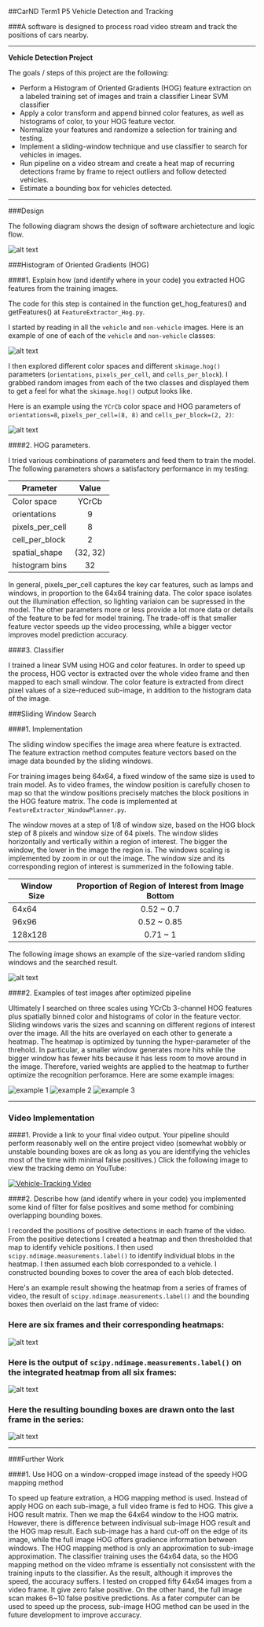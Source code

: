 ##CarND Term1 P5 Vehicle Detection and Tracking

###A software is designed to process road video stream and track the positions of cars nearby.

---

**Vehicle Detection Project**

The goals / steps of this project are the following:

* Perform a Histogram of Oriented Gradients (HOG) feature extraction on a labeled training set of images and train a classifier Linear SVM classifier
* Apply a color transform and append binned color features, as well as histograms of color, to your HOG feature vector. 
* Normalize your features and randomize a selection for training and testing.
* Implement a sliding-window technique and use classifier to search for vehicles in images.
* Run pipeline on a video stream and create a heat map of recurring detections frame by frame to reject outliers and follow detected vehicles.
* Estimate a bounding box for vehicles detected.

[//]: # (Image References)
[SDD_image0]: ./doc/tracking_design_diagram.png
[image1]: ./doc/car_not_car.png
[image2]: ./doc/HOG_example.jpg
[image3]: ./doc/car_detection_windows_multi_sizes.png
[image4_pipeline_eg1]: ./doc/heated_test1.jpg
[image4_pipeline_eg2]: ./doc/heated_test3.jpg
[image4_pipeline_eg3]: ./doc/heated_test4.jpg
[image5]: ./doc/bboxes_and_heat.png
[image6]: ./doc/labels_map.png
[image7]: ./doc/output_bboxes.png
[video1]: ./project_video.mp4


---
###Design

The following diagram shows the design of software archietecture and logic flow.

![alt text][SDD_image0]

###Histogram of Oriented Gradients (HOG)

####1. Explain how (and identify where in your code) you extracted HOG features from the training images.

The code for this step is contained in the function get_hog_features() and getFeatures() at `FeatureExtractor_Hog.py`.  

I started by reading in all the `vehicle` and `non-vehicle` images.  Here is an example of one of each of the `vehicle` and `non-vehicle` classes:

![alt text][image1]

I then explored different color spaces and different `skimage.hog()` parameters (`orientations`, `pixels_per_cell`, and `cells_per_block`).  I grabbed random images from each of the two classes and displayed them to get a feel for what the `skimage.hog()` output looks like.

Here is an example using the `YCrCb` color space and HOG parameters of `orientations=8`, `pixels_per_cell=(8, 8)` and `cells_per_block=(2, 2)`:


![alt text][image2]

####2. HOG parameters.

I tried various combinations of parameters and feed them to train the model. The following parameters shows a satisfactory performance in my testing: 

| Prameter        | Value         |
| --------------- |:-------------:|
| Color space     | YCrCb         |
| orientations    | 9             |
| pixels_per_cell | 8             |
| cell_per_block  | 2             |
| spatial_shape   | (32, 32)      |
| histogram bins  | 32            |

In general, pixels_per_cell captures the key car features, such as lamps and windows, in proportion to the  64x64 training data. The color space isolates out the illumination effection, so lighting variaion can be supressed in the model. The other parameters more or less provide a lot more data or details of the feature to be fed for model training. The trade-off is that smaller feature vector speeds up the video processing, while a bigger vector improves model prediction accuracy.

####3. Classifier

I trained a linear SVM using HOG and color features. In order to speed up the process, HOG vector is extracted over the whole video frame and then mapped to each small window. The color feature is extracted from direct pixel values of a size-reduced sub-image, in addition to the histogram data of the image. 

###Sliding Window Search

####1. Implementation

The sliding window specifies the image area where feature is extracted. The feature extraction method computes feature vectors based on the image data bounded by the sliding windows.

For training images being 64x64, a fixed window of the same size is used to train model. As to video frames, the window position is carefully chosen to map so that the window positions precisely matches the block positions in the HOG feature matrix. The code is implemented at `FeatureExtractor_WindowPlanner.py`.

The window moves at a step of 1/8 of window size, based on the HOG block step of 8 pixels and window size of 64 pixels. The window slides horizontally and vertically within a region of interest. The bigger the window, the lower in the image the region is. The windows scaling is implemented by zoom in or out the image. The window size and its corresponding region of interest is summerized in the following table.

| Window Size     | Proportion of Region of Interest from Image Bottom   |
| --------------- |:----------------------------------------------------:|
| 64x64           | 0.52 ~ 0.7                                           |
| 96x96           | 0.52 ~ 0.85                                          |
| 128x128         | 0.71 ~ 1                                             |


The following image shows an example of the size-varied random sliding windows and the searched result.

![alt text][image3]

####2. Examples of test images after optimized pipeline

Ultimately I searched on three scales using YCrCb 3-channel HOG features plus spatially binned color and histograms of color in the feature vector. Sliding windows varis the sizes and scanning on different regions of interest over the image. All the hits are overlayed on each other to generate a heatmap. The heatmap is optimized by tunning the hyper-parameter of the threhold. In particular, a smaller window generates more hits while the bigger window has fewer hits because it has less room to move around in the image. Therefore, varied weights are applied to the heatmap to further optimize the recognition perforamce. Here are some example images:

![example 1][image4_pipeline_eg1]
![example 2][image4_pipeline_eg2]
![example 3][image4_pipeline_eg3]

---

### Video Implementation

####1. Provide a link to your final video output.  Your pipeline should perform reasonably well on the entire project video (somewhat wobbly or unstable bounding boxes are ok as long as you are identifying the vehicles most of the time with minimal false positives.)
Click the following image to view the tracking demo on YouTube:

[![Vehicle-Tracking Video](http://img.youtube.com/vi/XRLHp-QBhCE/0.jpg)](https://www.youtube.com/embed/XRLHp-QBhCE "Vehicle Tracking Video on YouTube")


####2. Describe how (and identify where in your code) you implemented some kind of filter for false positives and some method for combining overlapping bounding boxes.

I recorded the positions of positive detections in each frame of the video.  From the positive detections I created a heatmap and then thresholded that map to identify vehicle positions.  I then used `scipy.ndimage.measurements.label()` to identify individual blobs in the heatmap.  I then assumed each blob corresponded to a vehicle.  I constructed bounding boxes to cover the area of each blob detected.  

Here's an example result showing the heatmap from a series of frames of video, the result of `scipy.ndimage.measurements.label()` and the bounding boxes then overlaid on the last frame of video:

### Here are six frames and their corresponding heatmaps:

![alt text][image5]

### Here is the output of `scipy.ndimage.measurements.label()` on the integrated heatmap from all six frames:
![alt text][image6]

### Here the resulting bounding boxes are drawn onto the last frame in the series:
![alt text][image7]



---

###Further Work

####1. Use HOG on a window-cropped image instead of the speedy HOG mapping method

To speed up feature extration, a HOG mapping method is used. Instead of apply HOG on each sub-image, a full video frame is fed to HOG. This give a HOG result matrix. Then we map the 64x64 window to the HOG matrix. 
However, there is difference between indivisual sub-image HOG result and the HOG map result. Each sub-image has a hard cut-off on the edge of its image, while the full image HOG offers gradience information between windows. 
The HOG mapping method is only an approximation to sub-image approximation. The classifier training uses the 64x64 data, so the HOG mapping method on the video mframe is essentially not consisstent with the training inputs to the classifier. As the result, although it improves the speed, the accuracy suffers. 
I tested on cropped fifty 64x64 images from a video frame. It give zero false positive. On the other hand, the full image scan makes 6~10 false positive predictions. 
As a fater computer can be used to speed up the process, sub-image HOG method can be used in the future development to improve accuracy.


